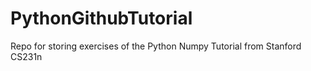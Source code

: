 # PythonGithubTutorial
Repo for storing exercises of the Python Numpy Tutorial from Stanford CS231n
